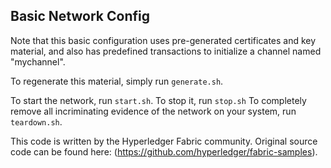 ## Basic Network Config

Note that this basic configuration uses pre-generated certificates and
key material, and also has predefined transactions to initialize a 
channel named "mychannel".

To regenerate this material, simply run ``generate.sh``.

To start the network, run ``start.sh``.
To stop it, run ``stop.sh``
To completely remove all incriminating evidence of the network
on your system, run ``teardown.sh``.

This code is written by the Hyperledger Fabric community. Original source code can be found here: (https://github.com/hyperledger/fabric-samples).
